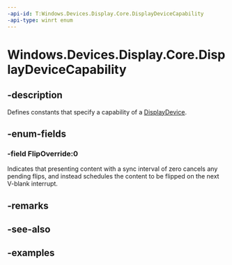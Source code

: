 ```yaml
---
-api-id: T:Windows.Devices.Display.Core.DisplayDeviceCapability
-api-type: winrt enum
---
```


<!-- Enumeration syntax.
public enum DisplayDeviceCapability : int 
-->

# Windows.Devices.Display.Core.DisplayDeviceCapability

## -description
Defines constants that specify a capability of a [DisplayDevice](displaydevice.md).

## -enum-fields

### -field FlipOverride:0
Indicates that presenting content with a sync interval of zero cancels any pending flips, and instead schedules the content to be flipped on the next V-blank interrupt.

## -remarks

## -see-also

## -examples

